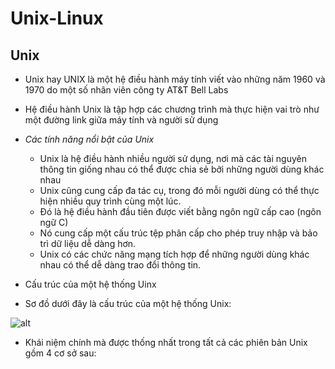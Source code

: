 # Unix-Linux

## Unix
- Unix hay UNIX là một hệ điều hành máy tính viết vào những năm 1960 và 1970 do một số nhân viên công ty AT&T Bell Labs 

- Hệ điều hành Unix là tập hợp các chương trình mà thực hiện vai trò như một đường link giữa máy tính và người sử dụng

-  *Các tính năng nổi bật của Unix*

   - Unix là hệ điều hành nhiều người sử dụng, nơi mà các tài nguyên thông tin giống nhau có thể được chia sẻ bởi những người dùng khác nhau
   - Unix cũng cung cấp đa tác cụ, trong đó mỗi người dùng có thể thực hiện nhiều quy trình cùng một lúc.
   - Đó là hệ điều hành đầu tiên được viết bằng ngôn ngữ cấp cao (ngôn ngữ C) 
   - Nó cung cấp một cấu trúc tệp phân cấp cho phép truy nhập và bảo trì dữ liệu dễ dàng hơn.
   - Unix có các chức năng mạng tích hợp để những người dùng khác nhau có thể dễ dàng trao đổi thông tin.

- Cấu trúc của một hệ thống Uinx

 - Sơ đồ dưới đây là cấu trúc của một hệ thống Unix:

 ![alt](https://www.vietjack.com/unix/images/cau_truc_he_thong_unix_linux.jpg)
 - Khái niệm chính mà được thống nhất trong tất cả các phiên bản Unix gồm 4 cơ sở sau:
    